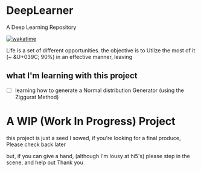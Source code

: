 # DeepLearner
A Deep Learning Repository

[![wakatime](https://wakatime.com/badge/github/adamwillisXanax/DeepLearner.svg)](https://wakatime.com/badge/github/adamwillisXanax/DeepLearner)

Life is a set of different opportunities. the objective is to Utilze the most of it (~ &U+039C; 90%) in an effective manner, leaving 

## what I'm learning with this project
- [ ] learning how to generate a Normal distribution Generator (using the Ziggurat Method)


# A WIP (Work In Progress) Project
this project is just a seed I sowed, 
if you're looking for a final produce, 
Please check back later

but, if you can give a hand, (although I'm lousy at hi5's)
please step in the scene, and help out 
Thank you 
